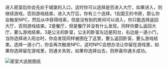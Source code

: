 进入密室后你会先处于城堡的入口，这时你可以选择是否进入大厅，如果进入，则继续游戏，否则游戏结束，进入大厅后，你有三个选择。1去国王的书房，那么你会触发NPC，然后从中获得线索，但是没有别的房间可以进入，你只能选择返回大厅，否则游戏结束。2是餐厅，但是餐厅并没有什么发现，同样你要么返回大厅，要么游戏结束。3是公主的卧室，公主的卧室左边是阳台，右边是一道小门，当你选择进入阳台时，你会发现同样被困在了这里，要么返回卧室，要么游戏结束。选择一道小门，你会再次触发NPC，这时NPC会想办法让你留在游戏里，如果你选择留在游戏里，则通关失败，如果你选择出去，则恭喜你通关成功。

![密室大逃脱图纸](https://github.com/user-attachments/assets/43cf1489-613a-4df7-b427-0cbd2a2d30bf)
